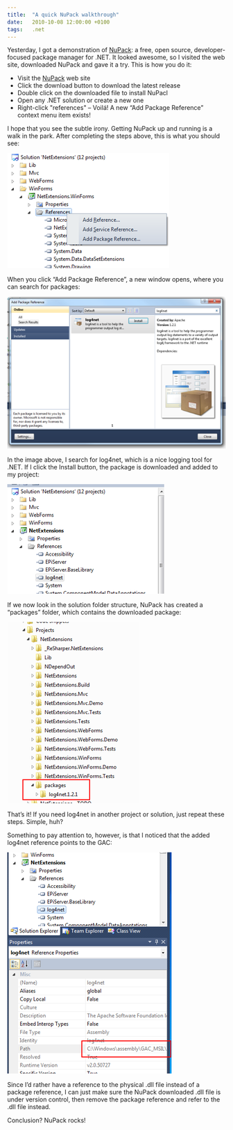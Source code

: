 ```yaml
---
title:	"A quick NuPack walkthrough"
date:	2010-10-08 12:00:00 +0100
tags: 	.net
---
```



Yesterday, I got a demonstration of [NuPack](http://nuget.codeplex.com/): a free,
open source, developer-focused package manager for .NET. It looked awesome, so I
visited the web site, downloaded NuPack and gave it a try. This is how you do it:

- Visit the [NuPack](http://nuget.codeplex.com/) web site
- Click the download button to download the latest release
- Double click on the downloaded file to install NuPacl
- Open any .NET solution or create a new one
- Right-click "references"
– Voilá! A new “Add Package Reference” context menu item exists!


I hope that you see the subtle irony. Getting NuPack up and running is a walk in
the park. After completing the steps above, this is what you should see:

![Reference context menu](/assets/blog/2010-10-08-1.png "Add Package Reference context menu")


When you click “Add Package Reference”, a new window opens, where you can search
for packages:

![Package Reference Window](/assets/blog/2010-10-08-2.png "The Add Package Reference window")
 

In the image above, I search for log4net, which is a nice logging tool for .NET.
If I click the Install button, the package is downloaded and added to my project:

![Added reference](/assets/blog/2010-10-08-3.png "The package reference is added to References")


If we now look in the solution folder structure, NuPack has created a “packages”
folder, which contains the downloaded package:

![Packages folder](/assets/blog/2010-10-08-4.png "A “packages” folder is added to the project")


That’s it! If you need log4net in another project or solution, just repeat these
steps. Simple, huh?


Something to pay attention to, however, is that I noticed that the added log4net
reference points to the GAC:

![GAC Reference](/assets/blog/2010-10-08-5.png "Strange behavior. The GAC is used as reference")

Since I’d rather have a reference to the physical .dll file instead of a package
reference, I can just make sure the NuPack downloaded .dll file is under version
control, then remove the package reference and refer to the .dll file instead.

Conclusion? NuPack rocks!

